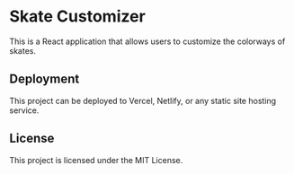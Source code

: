 
# Skate Customizer

This is a React application that allows users to customize the colorways of skates.


## Deployment

This project can be deployed to Vercel, Netlify, or any static site hosting service.

## License

This project is licensed under the MIT License.
